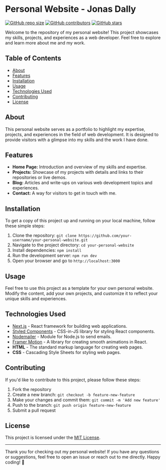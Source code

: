 # Personal Website - Jonas Dally

[![GitHub repo size](https://img.shields.io/github/repo-size/jonas8900/personal-website)](https://github.com/jonas8900/personal-website)
[![GitHub contributors](https://img.shields.io/github/contributors/jonas8900/personal-website)](https://github.com/jonas8900/personal-website/graphs/contributors)
[![GitHub stars](https://img.shields.io/github/stars/jonas8900/personal-website.svg?style=social&label=Star&maxAge=2592000)](https://GitHub.com/jonas8900/personal-website/stargazers/)





Welcome to the repository of my personal website! This project showcases my skills, projects, and experiences as a web developer. Feel free to explore and learn more about me and my work.

## Table of Contents

- [About](#about)
- [Features](#features)
- [Installation](#installation)
- [Usage](#usage)
- [Technologies Used](#technologies-used)
- [Contributing](#contributing)
- [License](#license)

## About

This personal website serves as a portfolio to highlight my expertise, projects, and experiences in the field of web development. It is designed to provide visitors with a glimpse into my skills and the work I have done.

## Features

- **Home Page:** Introduction and overview of my skills and expertise.
- **Projects:** Showcase of my projects with details and links to their repositories or live demos.
- **Blog:** Articles and write-ups on various web development topics and experiences.
- **Contact:** A way for visitors to get in touch with me.

## Installation

To get a copy of this project up and running on your local machine, follow these simple steps:

1. Clone the repository: `git clone https://github.com/your-username/your-personal-website.git`
2. Navigate to the project directory: `cd your-personal-website`
3. Install dependencies: `npm install`
4. Run the development server: `npm run dev`
5. Open your browser and go to `http://localhost:3000`

## Usage

Feel free to use this project as a template for your own personal website. Modify the content, add your own projects, and customize it to reflect your unique skills and experiences.

## Technologies Used

- [Next.js](https://nextjs.org/) - React framework for building web applications.
- [Styled Components](https://styled-components.com/) - CSS-in-JS library for styling React components.
- [Nodemailer](https://nodemailer.com/) - Module for Node.js to send emails.
- [Framer Motion](https://www.framer.com/motion/) - A library for creating smooth animations in React.
- **HTML** - The standard markup language for creating web pages.
- **CSS** - Cascading Style Sheets for styling web pages.

## Contributing

If you'd like to contribute to this project, please follow these steps:

1. Fork the repository
2. Create a new branch: `git checkout -b feature-new-feature`
3. Make your changes and commit them: `git commit -m 'Add new feature'`
4. Push to the branch: `git push origin feature-new-feature`
5. Submit a pull request

## License

This project is licensed under the [MIT License](LICENSE).

---

Thank you for checking out my personal website! If you have any questions or suggestions, feel free to open an issue or reach out to me directly. Happy coding! 🚀
